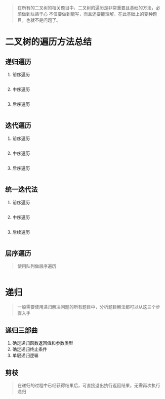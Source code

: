 > 在所有的二叉树的相关题目中，二叉树的遍历是非常重要且基础的方法，必须做到烂熟于心
> 不仅要做到能写，而且还要能理解，在此基础上的变种题目，也就不是问题了。

# 二叉树的遍历方法总结

## 递归遍历
1. 前序遍历
```python

```
2. 中序遍历
```python

```
3. 后序遍历
```python

```
## 迭代遍历
1. 前序遍历
```python

```
2. 中序遍历
```python

```
3. 后序遍历
```python

```
## 统一迭代法
1. 前序遍历
```python

```
2. 中序遍历
```python

```
3. 后续遍历
```python

```
   
## 层序遍历
> 使用队列做层序遍历
```python

```
# 递归
> 一般需要使用递归解决问题的所有题目中，分析题目解法都可以从这三个步骤入手
## 递归三部曲
1. 确定递归函数返回值和参数类型
2. 确定递归终止条件
3. 单层递归逻辑

## 剪枝
> 在递归的过程中已经获得结果后，可直接退出执行返回结果，无需再次执行递归
